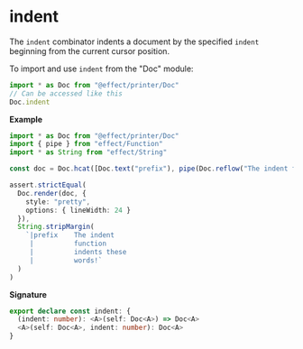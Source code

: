 # indent

The `indent` combinator indents a document by the specified `indent`
beginning from the current cursor position.

To import and use `indent` from the "Doc" module:

```ts
import * as Doc from "@effect/printer/Doc"
// Can be accessed like this
Doc.indent
```

**Example**

```ts
import * as Doc from "@effect/printer/Doc"
import { pipe } from "effect/Function"
import * as String from "effect/String"

const doc = Doc.hcat([Doc.text("prefix"), pipe(Doc.reflow("The indent function indents these words!"), Doc.indent(4))])

assert.strictEqual(
  Doc.render(doc, {
    style: "pretty",
    options: { lineWidth: 24 }
  }),
  String.stripMargin(
    `|prefix    The indent
     |          function
     |          indents these
     |          words!`
  )
)
```

**Signature**

```ts
export declare const indent: {
  (indent: number): <A>(self: Doc<A>) => Doc<A>
  <A>(self: Doc<A>, indent: number): Doc<A>
}
```
